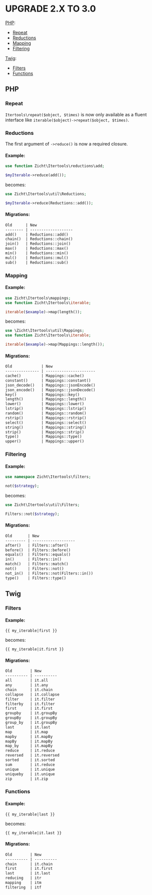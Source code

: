 # UPGRADE 2.X TO 3.0

[PHP](#php):
* [Repeat](#repeat)
* [Reductions](#reductions)
* [Mapping](#mapping)
* [Filtering](#filtering)

[Twig](#twig):
* [Filters](#filters)
* [Functions](#functions)


## PHP

### Repeat
`Itertools\repeat($object, $times)` is now only available as a fluent interface like `iterable($object)->repeat($object, $times)`.

### Reductions
The first argument of `->reduce()` is now a required closure.

#### Example:
```php
use function Zicht\Itertools\reductions\add;

$myIterable->reduce(add());
```
becomes:
```php
use Zicht\Itertools\util\Reductions;

$myIterable->reduce(Reductions::add());
```

#### Migrations:
```markdown
Old      | New
-------- | -------------------
add()    | Reductions::add()
chain()  | Reductions::chain()
join()   | Reductions::join()
max()    | Reductions::max()
min()    | Reductions::min()
mul()    | Reductions::mul()
sub()    | Reductions::sub()
```


### Mapping

#### Example:
```php
use Zicht\Itertools\mappings;
use function Zicht\Itertools\iterable;

iterable($example)->map(length());
```
becomes:
```php
use \Zicht\Itertools\util\Mappings;
use function Zicht\Itertools\iterable;

iterable($example)->map(Mappings::length());
```

#### Migrations:
```markdown
Old             | New
--------------- | ----------------------
cache()         | Mappings::cache()
constant()      | Mappings::constant()
json_decode()   | Mappings::jsonEncode()
json_encode()   | Mappings::jsonDecode()
key()           | Mappings::key()
length()        | Mappings::length()
lower()         | Mappings::lower()
lstrip()        | Mappings::lstrip()
random()        | Mappings::random()
rstrip()        | Mappings::rstrip()
select()        | Mappings::select()
string()        | Mappings::string()
strip()         | Mappings::strip()
type()          | Mappings::type()
upper()         | Mappings::upper()
```


### Filtering

#### Example:
```php
use namespace Zicht\Itertools\filters;

not($strategy);
```
becomes:
```php
use Zicht\Itertools\util\Filters;

Filters::not($strategy);
```

#### Migrations:
```markdown
Old       | New
--------- | -------------------
after()   | Filters::after()
before()  | Filters::before()
equals()  | Filters::equals()
in()      | Filters::in()
match()   | Filters::match()
not()     | Filters::not()
not_in()  | Filters::not(Filters::in())
type()    | Filters::type()
```


## Twig

### Filters

#### Example:
```twig
{{ my_iterable|first }}
```
becomes:
```twig
{{ my_iterable|it.first }}
```

#### Migrations:
```markdown
Old        | New
---------- | ----------
all        | it.all
any        | it.any
chain      | it.chain
collapse   | it.collapse
filter     | it.filter
filterby   | it.filter
first      | it.first
groupby    | it.groupBy
groupBy    | it.groupBy
group_by   | it.groupBy
last       | it.last
map        | it.map
mapby      | it.mapBy
mapBy      | it.mapBy
map_by     | it.mapBy
reduce     | it.reduce
reversed   | it.reversed
sorted     | it.sorted
sum        | it.reduce
unique     | it.unique
uniqueby   | it.unique
zip        | it.zip
```


### Functions

#### Example:
```twig
{{ my_iterable|last }}
```
becomes:
```twig
{{ my_iterable|it.last }}
```

#### Migrations:
```markdown
Old        | New
---------- | ----------
chain      | it.chain
first      | it.first
last       | it.last
reducing   | itr
mapping    | itm
filtering  | itf
```
